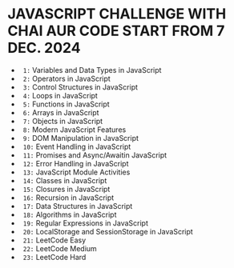 # JAVASCRIPT CHALLENGE WITH CHAI AUR CODE START FROM 7 DEC. 2024

- ` 1:` Variables and Data Types in JavaScript
- ` 2:` Operators in JavaScript
- ` 3:` Control Structures in JavaScript
- ` 4:` Loops in JavaScript
- ` 5:` Functions in JavaScript
- ` 6:` Arrays in JavaScript
- ` 7:` Objects in JavaScript
- ` 8:` Modern JavaScript Features
- ` 9:` DOM Manipulation in JavaScript
- ` 10:` Event Handling in JavaScript
- ` 11:` Promises and Async/Awaitin JavaScript
- ` 12:` Error Handling in JavaScript
- ` 13:` JavaScript Module Activities
- ` 14:` Classes in JavaScript
- ` 15:` Closures in JavaScript
- ` 16:` Recursion in JavaScript
- ` 17:` Data Structures in JavaScript
- ` 18:` Algorithms in JavaScript
- ` 19:` Regular Expressions in JavaScript
- ` 20:` LocalStorage and SessionStorage in JavaScript
- ` 21:` LeetCode Easy
- ` 22:` LeetCode Medium
- ` 23:` LeetCode Hard